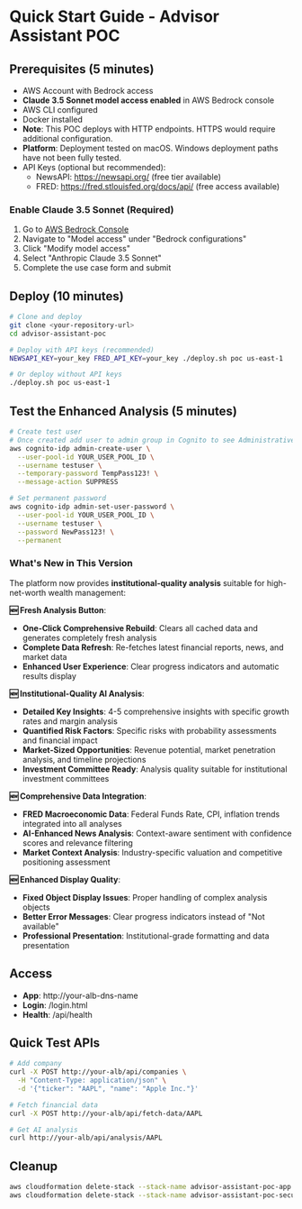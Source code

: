 # Quick Start Guide - Advisor Assistant POC

## Prerequisites (5 minutes)
- AWS Account with Bedrock access
- **Claude 3.5 Sonnet model access enabled** in AWS Bedrock console
- AWS CLI configured
- Docker installed
- **Note**: This POC deploys with HTTP endpoints. HTTPS would require additional configuration.
- **Platform**: Deployment tested on macOS. Windows deployment paths have not been fully tested.
- API Keys (optional but recommended):
  - NewsAPI: https://newsapi.org/ (free tier available)
  - FRED: https://fred.stlouisfed.org/docs/api/ (free access available)

### Enable Claude 3.5 Sonnet (Required)
1. Go to [AWS Bedrock Console](https://console.aws.amazon.com/bedrock/)
2. Navigate to "Model access" under "Bedrock configurations"
3. Click "Modify model access"
4. Select "Anthropic Claude 3.5 Sonnet"
5. Complete the use case form and submit

## Deploy (10 minutes)
```bash
# Clone and deploy
git clone <your-repository-url>
cd advisor-assistant-poc

# Deploy with API keys (recommended)
NEWSAPI_KEY=your_key FRED_API_KEY=your_key ./deploy.sh poc us-east-1

# Or deploy without API keys
./deploy.sh poc us-east-1
```

## Test the Enhanced Analysis (5 minutes)
```bash
# Create test user
# Once created add user to admin group in Cognito to see Administrative permissions
aws cognito-idp admin-create-user \
  --user-pool-id YOUR_USER_POOL_ID \
  --username testuser \
  --temporary-password TempPass123! \
  --message-action SUPPRESS

# Set permanent password
aws cognito-idp admin-set-user-password \
  --user-pool-id YOUR_USER_POOL_ID \
  --username testuser \
  --password NewPass123! \
  --permanent
```

### What's New in This Version
The platform now provides **institutional-quality analysis** suitable for high-net-worth wealth management:

**🆕 Fresh Analysis Button**:
- **One-Click Comprehensive Rebuild**: Clears all cached data and generates completely fresh analysis
- **Complete Data Refresh**: Re-fetches latest financial reports, news, and market data
- **Enhanced User Experience**: Clear progress indicators and automatic results display

**🆕 Institutional-Quality AI Analysis**:
- **Detailed Key Insights**: 4-5 comprehensive insights with specific growth rates and margin analysis
- **Quantified Risk Factors**: Specific risks with probability assessments and financial impact
- **Market-Sized Opportunities**: Revenue potential, market penetration analysis, and timeline projections
- **Investment Committee Ready**: Analysis quality suitable for institutional investment committees

**🆕 Comprehensive Data Integration**:
- **FRED Macroeconomic Data**: Federal Funds Rate, CPI, inflation trends integrated into all analyses
- **AI-Enhanced News Analysis**: Context-aware sentiment with confidence scores and relevance filtering
- **Market Context Analysis**: Industry-specific valuation and competitive positioning assessment

**🆕 Enhanced Display Quality**:
- **Fixed Object Display Issues**: Proper handling of complex analysis objects
- **Better Error Messages**: Clear progress indicators instead of "Not available"
- **Professional Presentation**: Institutional-grade formatting and data presentation

## Access
- **App**: http://your-alb-dns-name
- **Login**: /login.html
- **Health**: /api/health

## Quick Test APIs
```bash
# Add company
curl -X POST http://your-alb/api/companies \
  -H "Content-Type: application/json" \
  -d '{"ticker": "AAPL", "name": "Apple Inc."}'

# Fetch financial data
curl -X POST http://your-alb/api/fetch-data/AAPL

# Get AI analysis
curl http://your-alb/api/analysis/AAPL
```

## Cleanup
```bash
aws cloudformation delete-stack --stack-name advisor-assistant-poc-app
aws cloudformation delete-stack --stack-name advisor-assistant-poc-security
```

